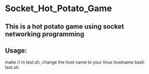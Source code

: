 # Socket_Hot_Potato_Game
## This is a hot potato game using socket networking programming

## Usage:
make
// in test.sh, change the host name to your linux hostname
bash test.sh
